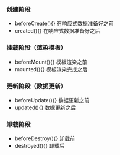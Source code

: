 ### 创建阶段
* beforeCreate(){}  在响应式数据准备好之前
* created(){} 在响应式数据准备好之后
### 挂载阶段（渲染模板）
* beforeMount(){} 模板渲染之前
* mounted(){} 模板渲染完成之后
### 更新阶段（数据更新）
* beforeUpdate(){} 数据更新之前
* updated(){} 数据更新之后
### 卸载阶段
* beforeDestroy(){} 卸载前
* destroyed(){} 卸载后
